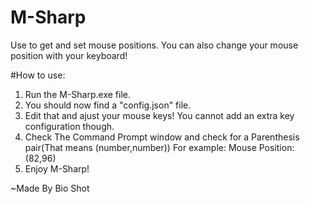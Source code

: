 # M-Sharp
Use to get and set mouse positions. You can also change your mouse position with your keyboard! 

#How to use:
 1. Run the M-Sharp.exe file.
 2. You should now find a "config.json" file.
 3. Edit that and ajust your mouse keys! You cannot add an extra key configuration though.
 4. Check The Command Prompt window and check for a Parenthesis pair(That means (number,number)) For example: Mouse Position: (82,96)
 5. Enjoy M-Sharp!

~Made By Bio Shot
